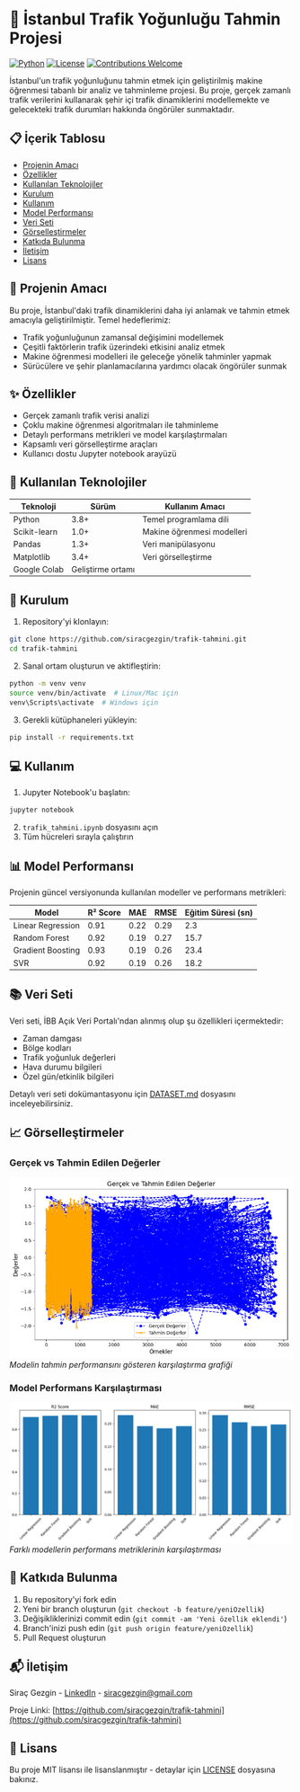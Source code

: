 # 🚦 İstanbul Trafik Yoğunluğu Tahmin Projesi

[![Python](https://img.shields.io/badge/Python-3.8%2B-blue.svg)](https://www.python.org)
[![License](https://img.shields.io/badge/License-MIT-green.svg)](LICENSE)
[![Contributions Welcome](https://img.shields.io/badge/contributions-welcome-brightgreen.svg?style=flat)](CONTRIBUTING.md)

İstanbul'un trafik yoğunluğunu tahmin etmek için geliştirilmiş makine öğrenmesi tabanlı bir analiz ve tahminleme projesi. Bu proje, gerçek zamanlı trafik verilerini kullanarak şehir içi trafik dinamiklerini modellemekte ve gelecekteki trafik durumları hakkında öngörüler sunmaktadır.

## 📋 İçerik Tablosu
- [Projenin Amacı](#-projenin-amacı)
- [Özellikler](#-özellikler)
- [Kullanılan Teknolojiler](#-kullanılan-teknolojiler)
- [Kurulum](#-kurulum)
- [Kullanım](#-kullanım)
- [Model Performansı](#-model-performansı)
- [Veri Seti](#-veri-seti)
- [Görselleştirmeler](#-görselleştirmeler)
- [Katkıda Bulunma](#-katkıda-bulunma)
- [İletişim](#-iletişim)
- [Lisans](#-lisans)

## 🎯 Projenin Amacı

Bu proje, İstanbul'daki trafik dinamiklerini daha iyi anlamak ve tahmin etmek amacıyla geliştirilmiştir. Temel hedeflerimiz:

- Trafik yoğunluğunun zamansal değişimini modellemek
- Çeşitli faktörlerin trafik üzerindeki etkisini analiz etmek
- Makine öğrenmesi modelleri ile geleceğe yönelik tahminler yapmak
- Sürücülere ve şehir planlamacılarına yardımcı olacak öngörüler sunmak

## ✨ Özellikler

- Gerçek zamanlı trafik verisi analizi
- Çoklu makine öğrenmesi algoritmaları ile tahminleme
- Detaylı performans metrikleri ve model karşılaştırmaları
- Kapsamlı veri görselleştirme araçları
- Kullanıcı dostu Jupyter notebook arayüzü

## 🔧 Kullanılan Teknolojiler

| Teknoloji | Sürüm | Kullanım Amacı |
|-----------|-------|----------------|
| Python | 3.8+ | Temel programlama dili |
| Scikit-learn | 1.0+ | Makine öğrenmesi modelleri |
| Pandas | 1.3+ | Veri manipülasyonu |
| Matplotlib | 3.4+ | Veri görselleştirme |
| Google Colab| Geliştirme ortamı |

## 🚀 Kurulum

1. Repository'yi klonlayın:
```bash
git clone https://github.com/siracgezgin/trafik-tahmini.git
cd trafik-tahmini
```

2. Sanal ortam oluşturun ve aktifleştirin:
```bash
python -m venv venv
source venv/bin/activate  # Linux/Mac için
venv\Scripts\activate  # Windows için
```

3. Gerekli kütüphaneleri yükleyin:
```bash
pip install -r requirements.txt
```

## 💻 Kullanım

1. Jupyter Notebook'u başlatın:
```bash
jupyter notebook
```

2. `trafik_tahmini.ipynb` dosyasını açın
3. Tüm hücreleri sırayla çalıştırın

## 📊 Model Performansı

Projenin güncel versiyonunda kullanılan modeller ve performans metrikleri:

| Model | R² Score | MAE | RMSE | Eğitim Süresi (sn) |
|-------|----------|-----|------|-------------------|
| Linear Regression | 0.91 | 0.22 | 0.29 | 2.3 |
| Random Forest | 0.92 | 0.19 | 0.27 | 15.7 |
| Gradient Boosting | 0.93 | 0.19 | 0.26 | 23.4 |
| SVR | 0.92 | 0.19 | 0.26 | 18.2 |

## 📚 Veri Seti

Veri seti, İBB Açık Veri Portalı'ndan alınmış olup şu özellikleri içermektedir:

- Zaman damgası
- Bölge kodları
- Trafik yoğunluk değerleri
- Hava durumu bilgileri
- Özel gün/etkinlik bilgileri

Detaylı veri seti dokümantasyonu için [DATASET.md](DATASET.md) dosyasını inceleyebilirsiniz.

## 📈 Görselleştirmeler

### Gerçek vs Tahmin Edilen Değerler
![Gerçek ve Tahmin Grafiği](images/gercek_vs_tahmin.png)
*Modelin tahmin performansını gösteren karşılaştırma grafiği*

### Model Performans Karşılaştırması
![Performans Karşılaştırması](images/performans.png)
*Farklı modellerin performans metriklerinin karşılaştırması*

## 🤝 Katkıda Bulunma

1. Bu repository'yi fork edin
2. Yeni bir branch oluşturun (`git checkout -b feature/yeniOzellik`)
3. Değişikliklerinizi commit edin (`git commit -am 'Yeni özellik eklendi'`)
4. Branch'inizi push edin (`git push origin feature/yeniOzellik`)
5. Pull Request oluşturun

## 📬 İletişim

Siraç Gezgin - [LinkedIn](https://linkedin.com/in/siracgezgin) - siracgezgin@gmail.com

Proje Linki: [https://github.com/siracgezgin/trafik-tahmini](https://github.com/siracgezgin/trafik-tahmini)

## 📄 Lisans

Bu proje MIT lisansı ile lisanslanmıştır - detaylar için [LICENSE](LICENSE) dosyasına bakınız.
